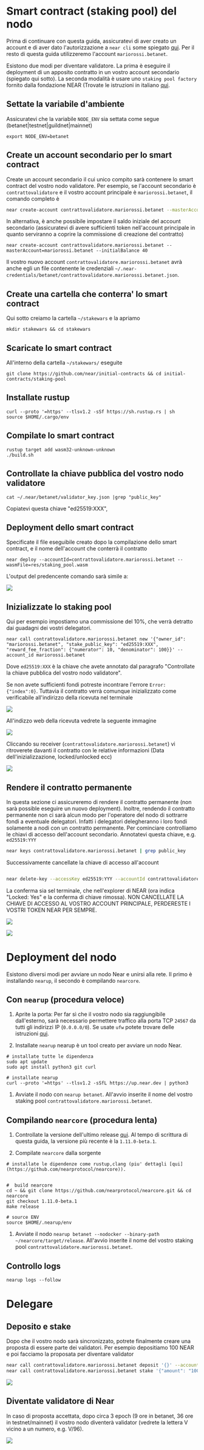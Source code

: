 # Smart contract (staking pool) del nodo

Prima di continuare con questa guida, assicuratevi di aver creato un account e di aver dato l'autorizzazione a `near cli` some spiegato [qui](https://github.com/48cfu/near-documentazione/blob/master/chiavi-spiegate.md). Per il resto di questa guida utilizzeremo l'account `mariorossi.betanet`.

Esistono due modi per diventare validatore. La prima è eseguire il deployment di un apposito contratto in un vostro account secondario (spiegato qui sotto). La seconda modalità è usare uno `staking pool factory` fornito dalla fondazione NEAR (Trovate le istruzioni in italiano [qui](https://github.com/48cfu/near-documentazione/blob/master/diventare-validatore-stakehouse.md).

## Settate la variabile d'ambiente
Assicuratevi che la variabile `NODE_ENV` sia settata come segue (betanet|testnet|guildnet|mainnet)

```
export NODE_ENV=betanet
```

## Create un account secondario per lo smart contract

Create un account secondario il cui unico compito sarà contenere lo smart contract del vostro nodo validatore. Per esempio, se l'account secondario è `contrattovalidatore` e il vostro account principale è `mariorossi.betanet`, il comando completo è

```bash
near create-account contrattovalidatore.mariorossi.betanet --masterAccount=mariorossi.betanet
```

In alternativa, è anche possibile impostare il saldo iniziale del account secondario (assicuratevi di avere sufficienti token nell'account principale in quanto serviranno a coprire la commissione di creazione del contratto)

```
near create-account contrattovalidatore.mariorossi.betanet --masterAccount=mariorossi.betanet --initialBalance 40
```

Il vostro nuovo account `contrattovalidatore.mariorossi.betanet` avrà anche egli un file contenente le credenziali `~/.near-credentials/betanet/contrattovalidatore.mariorossi.betanet.json`.

## Create una cartella che conterra' lo smart contract
Qui sotto creiamo la cartella `~/stakewars` e la apriamo
```
mkdir stakewars && cd stakewars
```

## Scaricate lo smart contract
All'interno della cartella `~/stakewars/` eseguite

```
git clone https://github.com/near/initial-contracts && cd initial-contracts/staking-pool
```

## Installate rustup

```
curl --proto '=https' --tlsv1.2 -sSf https://sh.rustup.rs | sh
source $HOME/.cargo/env
```

## Compilate lo smart contract

```
rustup target add wasm32-unknown-unknown
./build.sh
```

## Controllate la chiave pubblica del vostro nodo validatore

```
cat ~/.near/betanet/validator_key.json |grep "public_key"
```
Copiatevi questa chiave  "ed25519:XXX",

## Deployment dello smart contract

Specificate il file eseguibile creato dopo la compilazione dello smart contract, e il nome dell'account che conterrà il contratto

```
near deploy --accountId=contrattovalidatore.mariorossi.betanet --wasmFile=res/staking_pool.wasm
```

L'output del predencente comando sarà simile a:

![](./immagini/deployment.png?raw=true)


## Inizializzate lo staking pool

Qui per esempio impostiamo una commissione del 10%, che verrà detratto dai guadagni dei vostri delegatori.

```
near call contrattovalidatore.mariorossi.betanet new '{"owner_id": "mariorossi.betanet", "stake_public_key": "ed25519:XXX", "reward_fee_fraction": {"numerator": 10, "denominator": 100}}' --account_id mariorossi.betanet
```
Dove `ed25519:XXX` è la chiave che avete annotato dal paragrafo "Controllate la chiave pubblica del vostro nodo validatore".

Se non avete sufficienti fondi potreste incontrare l'errore `Error: {"index":0}`. Tuttavia il contratto verrà comunque inizializzato come verificabile all'indirizzo della ricevuta nel terminale

![](./immagini/inizializzazione.png?raw=true)

All'indizzo web della ricevuta vedrete la seguente immagine

![](./immagini/ricevuta-inizializzazione.png?raw=true)

Cliccando su receiver (`contrattovalidatore.mariorossi.betanet`) vi ritroverete davanti il contratto con le relative informazioni (Data dell'inizializzazione, locked/unlocked ecc)

![](./immagini/contratto-nodo.png?raw=true)



## Rendere il contratto permanente
In questa sezione ci assicureremo di rendere il contratto permanente (non sarà possible eseguire un nuovo deployment). Inoltre, rendendo il contratto permanente non ci sarà alcun modo per l'operatore del nodo di sottrarre fondi a eventuale delegatori. Infatti i delegatori delegheranno i loro fondi solamente a nodi con un contratto permanente. Per cominciare controlliamo le chiavi di accesso dell'account secondario. Annotatevi questa chiave, e.g. `ed25519:YYY` 
```bash
near keys contrattovalidatore.mariorossi.betanet | grep public_key
```
Successivamente cancellate la chiave di accesso all'account
```bash

near delete-key --accessKey ed25519:YYY --accountId contrattovalidatore.mariorossi.betanet
```
La conferma sia sel terminale, che nell'explorer di NEAR (ora indica "Locked: Yes" e la conferma di chiave rimossa). NON CANCELLATE LA CHIAVE DI ACCESSO AL VOSTRO ACCOUNT PRINCIPALE, PERDERESTE I VOSTRI TOKEN NEAR PER SEMPRE.

![](./immagini/cancella-chiave.png?raw=true)


![](./immagini/contratto-locked-explorer.png?raw=true)


# Deployment del nodo
Esistono diversi modi per avviare un nodo Near e unirsi alla rete. Il primo è installando `nearup`, il secondo è compilando `nearcore`.

## Con `nearup` (procedura veloce)

1. Aprite la porta: Per far sì che il vostro nodo sia raggiungibile dall'esterno, sarà necessario permettere traffico alla porta TCP `24567` da tutti gli indirizzi IP (`0.0.0.0/0`). Se usate `ufw` potete trovare delle istruzioni [qui](https://help.ubuntu.com/community/UFW).

1. Installate `nearup`
nearup è un tool creato per avviare un nodo Near.

```
# installate tutte le dipendenza
sudo apt update
sudo apt install python3 git curl

# installate nearup
curl --proto '=https' --tlsv1.2 -sSfL https://up.near.dev | python3
```

1. Avviate il nodo con `nearup betanet`. All'avvio inserite il nome del vostro staking pool `contrattovalidatore.mariorossi.betanet`.

## Compilando `nearcore` (procedura lenta)
1. Controllate la versione dell'ultimo release [qui](https://github.com/nearprotocol/nearcore/releases/). Al tempo di scrittura di questa guida, la versione più recente è la `1.11.0-beta.1`. 

1. Compilate `nearcore` dalla sorgente
```
# installate le dipendenze come rustup,clang (piu' dettagli [qui](https://github.com/nearprotocol/nearcore)).


#  build nearcore
cd ~ && git clone https://github.com/nearprotocol/nearcore.git && cd nearcore
git checkout 1.11.0-beta.1
make release

# source ENV
source $HOME/.nearup/env
```

1. Avviate il nodo `nearup betanet --nodocker --binary-path ~/nearcore/target/release`.  All'avvio inserite il nome del vostro staking pool `contrattovalidatore.mariorossi.betanet`.

## Controllo logs

```shell
nearup logs --follow
```


# Delegare

## Deposito e stake
Dopo che il vostro nodo sarà sincronizzato, potrete finalmente creare una proposta di essere parte dei validatori.
Per esempio depositiamo 100 NEAR e poi facciamo la proposata per diventare validator
```bash
near call contrattovalidatore.mariorossi.betanet deposit '{}' --accountId mariorossi.betanet --amount 100
near call contrattovalidatore.mariorossi.betanet stake '{"amount": "100000000000000000000000000"}' --accountId mariorossi.betanet
```

![](./immagini/deposito-e-stake-self.png?raw=true)

## Diventate validatore di Near
In caso di proposta accettata, dopo circa 3 epoch (9 ore in betanet, 36 ore in testnet/mainnet) il vostro nodo diventerà validator (vedrete la lettera V vicino a un numero, e.g. V/96).

![](./immagini/nodo-avviato.png?raw=true)